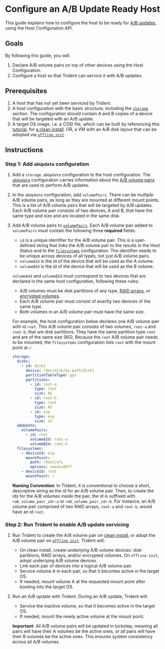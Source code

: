 
# Configure an A/B Update Ready Host

This guide explains how to configure the host to be ready for [A/B updates](../Reference/Glossary.md#ab-update), using the Host Configuration API.

## Goals

By following this guide, you will:

1. Declare A/B volume pairs on top of other devices using the Host Configuration.
1. Configure a host so that Trident can service it with A/B updates.

## Prerequisites

1. A host that has not yet been serviced by Trident.
1. A host configuration with the basic structure, including the [`storage`](../Reference/Host-Configuration/API-Reference/Storage.md) section. The configuration should contain A and B copies of a device that will be targeted with an A/B update.
1. A target OS image, i.e. a COSI file, which can be built by referencing this [tutorial](../Tutorials/Building-a-Deployable-Image.md), for [a clean install](../Reference/Glossary.md#clean-install). OR, a VM with an A/B disk layout that can be adopted via [`offline-init`](../Explanation/Offline-Init.md).

## Instructions

### Step 1: Add `abUpdate` configuration

1. Add a `storage.abUpdate` configuration to the host configuration. The [`abUpdate`](../Reference/Host-Configuration/API-Reference/AbUpdate.md) configuration carries information about the [A/B volume pairs](../Reference/Glossary.md#ab-volume-pair) that are used to perform A/B updates.

1. In the `abUpdate` configuration, add `volumePairs`. There can be multiple A/B volume pairs, as long as they are mounted at different mount points. This is a list of A/B volume pairs that will be targeted by A/B updates. Each A/B volume pair consists of two devices, A and B, that have the same type and size and are located in the same disk.

1. Add A/B volume pairs to [`volumePairs`](../Reference/Host-Configuration/API-Reference/AbVolumePair.md). Each A/B volume pair added to `volumePairs` must contain the following three **required** fields:

   - `id` is a unique identifier for the A/B volume pair. This is a user-defined string that links the A/B volume pair to the results in the Host Status and to the [`filesystems`](../Reference/Host-Configuration/API-Reference/FileSystem.md) configuration. The identifier needs to be unique across devices of all types, not just A/B volume pairs.
   - `volumeAId` is the id of the device that will be used as the A volume.
   - `volumeBId` is the id of the device that will be used as the B volume.

   `volumeAId` and `volumeBId` must correspond to two devices that are declared in the same host configuration, following these rules:

   - A/B volumes must be disk partitions of any type, [RAID arrays](../Reference/Host-Configuration/API-Reference/Raid.md), or [encrypted volumes](../Reference/Host-Configuration/API-Reference/EncryptedVolume.md).
   - Each A/B volume pair must consist of exactly two devices of the same type.
   - Both volumes in an A/B volume pair must have the same size.

   For example, the host configuration below declares one A/B volume pair with id `root`. This A/B volume pair consists of two volumes, `root-a` and `root-b`, that are disk partitions. They have the same partition type `root` and are of the same size (8G). Because the `root` A/B volume pair needs to be mounted, the `filesystems` configuration lists `root` with the mount point at `/`.

   ```yaml
   storage:
     disks:
       - id: disk1
         device: /dev/disk/by-path/disk1
         partitionTableType: gpt
         partitions:
           - id: root-a
             type: root
             size: 8G
           - id: root-b
             type: root
             size: 8G
           - id: esp
             type: esp
             size: 1G
     abUpdate:
       volumePairs:
         - id: root
           volumeAId: root-a
           volumeBId: root-b
     filesystems:
       - deviceId: esp
         mountPoint:
           path: /boot/efi
           options: umask=0077
       - deviceId: root
         mountPoint: /
   ```

   **Naming Convention**: In Trident, it is conventional to choose a short, descriptive string as the id for an A/B volume pair. Then, to create the ids for the A/B volumes inside the pair, the id is suffixed with `<ab_volume_pair_id>-a` or `<ab_volume_pair_id>-b`. For instance, an A/B volume pair comprised of two RAID arrays, `root-a` and `root-b`, would have an id `root`.

### Step 2: Run Trident to enable A/B update servicing

1. Run Trident to create the A/B volume pair on [clean install](../Reference/Glossary.md#clean-install), or adopt the A/B volume pair on [`offline-init`](../Explanation/Offline-Init.md). Trident will:

   - On clean install, create underlying A/B volume devices: disk partitions, RAID arrays, and/or encrypted volumes. On `offline-init`, adopt underlying A/B volume devices.
   - Link each pair of devices into a logical A/B volume pair.
   - Service volume A in each pair, so that it becomes active in the target OS.
   - If needed, mount volume A at the requested mount point after booting into the target OS.

1. Run an A/B update with Trident. During an A/B update, Trident will:

   - Service the inactive volume, so that it becomes active in the target OS.
   - If needed, mount the newly active volume at the mount point.

   **Important**: All A/B volume pairs will be updated in lockstep, meaning all pairs will have their A volumes be the active ones, or all pairs will have their B volumes be the active ones. This ensures system consistency across all A/B volumes.
